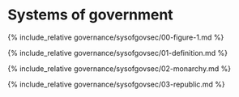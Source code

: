 Systems of government
=====================

{% include_relative governance/sysofgovsec/00-figure-1.md %}

{% include_relative governance/sysofgovsec/01-definition.md %}

{% include_relative governance/sysofgovsec/02-monarchy.md %}

{% include_relative governance/sysofgovsec/03-republic.md %}